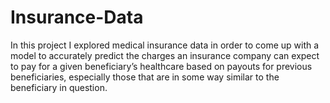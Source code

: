 # Insurance-Data

In this project I explored medical insurance data in order to come up with a model to accurately predict the charges an insurance company can expect to pay for a given beneficiary’s healthcare based on payouts for previous beneficiaries, especially those that are in some way similar to the beneficiary in question.
